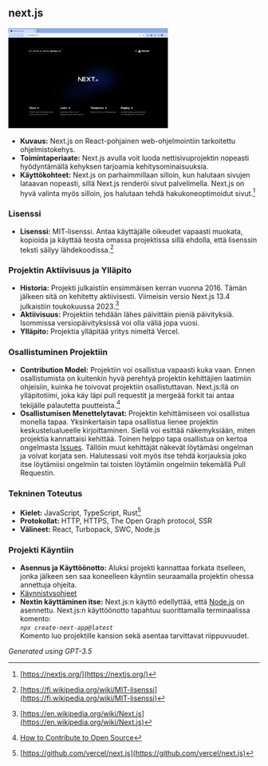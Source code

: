 ## next.js
<img src="./pictures/nextjs.png" alt="next.js starting page" style="height: 200px;"/>

- **Kuvaus:** Next.js on React-pohjainen web-ohjelmointiin tarkoitettu ohjelmistokehys.
- **Toimintaperiaate:** Next.js avulla voit luoda nettisivuprojektin nopeasti hyödyntämällä kehyksen tarjoamia kehitysominaisuuksia.
- **Käyttökohteet:** Next.js on parhaimmillaan silloin, kun halutaan sivujen lataavan nopeasti, sillä Next.js renderöi sivut palvelimella. Next.js on hyvä valinta myös silloin, jos halutaan tehdä hakukoneoptimoidut sivut.[^next]

### Lisenssi
- **Lisenssi:** MIT-lisenssi. Antaa käyttäjälle oikeudet vapaasti muokata, kopioida ja käyttää teosta omassa projektissa sillä ehdolla, että lisenssin teksti säilyy lähdekoodissa.[^lisenssi]

### Projektin Aktiivisuus ja Ylläpito
- **Historia:** Projekti julkaistiin ensimmäisen kerran vuonna 2016. Tämän jälkeen sitä on kehitetty aktiivisesti. Viimeisin versio Next.js 13.4 julkaistiin toukokuussa 2023.[^wiki-next]
- **Aktiivisuus:** Projektiin tehdään lähes päivittäin pieniä päivityksiä. Isommissa versiopäivityksissä voi olla väliä jopa vuosi.
- **Ylläpito:** Projektia ylläpitää yritys nimeltä Vercel.

### Osallistuminen Projektiin
- **Contribution Model:** Projektiin voi osallistua vapaasti kuka vaan. Ennen osallistumista on kuitenkin hyvä perehtyä projektin kehittäjien laatimiin ohjeisiin, kuinka he toivovat projektiin osallistuttavan. Next.js:llä on ylläpitotiimi, joka käy läpi pull requestit ja mergeää forkit tai antaa tekijälle palautetta puutteista.[^osallistuminen]
- **Osallistumisen Menettelytavat:** Projektin kehittämiseen voi osallistua monella tapaa. Yksinkertaisin tapa osallistua lienee projektin keskustelualueelle kirjoittaminen. Siellä voi esittää näkemyksiään, miten projektia kannattaisi kehittää. Toinen helppo tapa osallistua on kertoa ongelmasta [Issues](https://github.com/vercel/next.js/issues). Tällöin muut kehittäjät näkevät löytämäsi ongelman ja voivat korjata sen. Halutessasi voit myös itse tehdä korjauksia joko itse löytämiisi ongelmiin tai toisten löytämiin ongelmiin tekemällä Pull Requestin.

### Tekninen Toteutus
- **Kielet:** JavaScript, TypeScript, Rust[^github]
- **Protokollat:** HTTP, HTTPS, The Open Graph protocol, SSR
- **Välineet:** React, Turbopack, SWC, Node.js


### Projekti Käyntiin
- **Asennus ja Käyttöönotto:** Aluksi projekti kannattaa forkata itselleen, jonka jälkeen sen saa koneelleen käyntiin seuraamalla projektin ohessa annettuja ohjeita.
- [Käynnistysohjeet](https://github.com/vercel/next.js/blob/canary/contributing/core/developing.md)
- **Nextin käyttäminen itse:** Next.js:n käyttö edellyttää, että [Node.js](https://nodejs.org/en) on asennettu. Next.js:n käyttöönotto tapahtuu suorittamalla terminaalissa komento: <br>
*`npx create-next-app@latest`* <br>
Komento luo projektille kansion sekä asentaa tarvittavat riippuvuudet.

[^lisenssi]: [https://fi.wikipedia.org/wiki/MIT-lisenssi](https://fi.wikipedia.org/wiki/MIT-lisenssi)
[^osallistuminen]: [How to Contribute to Open Source](https://www.youtube.com/watch?v=cuoNzXFLitc&ab_channel=LeeRobinson)
[^wiki-next]: [https://en.wikipedia.org/wiki/Next.js](https://en.wikipedia.org/wiki/Next.js)
[^next]: [https://nextjs.org/](https://nextjs.org/)
[^github]: [https://github.com/vercel/next.js](https://github.com/vercel/next.js)

*Generated using GPT-3.5*
